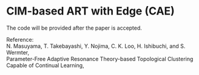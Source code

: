 # CIM-based ART with Edge (CAE)

The code will be provided after the paper is accepted.


Reference:<br>
N. Masuyama, T. Takebayashi, Y. Nojima, C. K. Loo, H. Ishibuchi, and S. Wermter, <br>
Parameter-Free Adaptive Resonance Theory-based Topological Clustering Capable of Continual Learning, <br>


